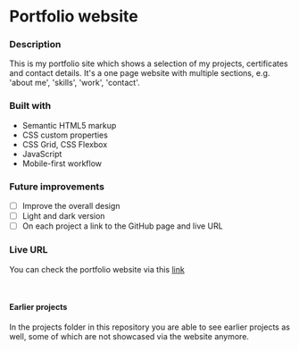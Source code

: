 # Portfolio website

### Description
This is my portfolio site which shows a selection of my projects, certificates and contact details.
It's a one page website with multiple sections, e.g. 'about me', 'skills', 'work', 'contact'.  

### Built with
- Semantic HTML5 markup
- CSS custom properties
- CSS Grid, CSS Flexbox
- JavaScript
- Mobile-first workflow

### Future improvements
- [ ] Improve the overall design
- [ ] Light and dark version
- [ ] On each project a link to the GitHub page and live URL

### Live URL
You can check the portfolio website via this [link](https://ullavs.nl)

<br>

#### Earlier projects
In the projects folder in this repository you are able to see earlier projects as well, some of which are not showcased via the website anymore. 

